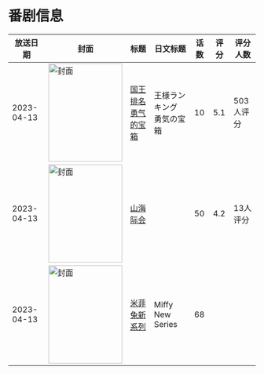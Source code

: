 # 番剧信息

|放送日期|封面|标题|日文标题|话数|评分|评分人数|
|---|---|---|---|---|---|---|
|2023-04-13|<img src="//lain.bgm.tv/pic/cover/c/25/25/394997_61Qz6.jpg" alt="封面" style="width:150px;height:200px;object-fit:cover;">|[国王排名 勇气的宝箱](https://bangumi.tv/subject/394997)|王様ランキング 勇気の宝箱|10|5.1|503人评分|
|2023-04-13|<img src="//lain.bgm.tv/pic/cover/c/e0/de/405268_kVvp6.jpg" alt="封面" style="width:150px;height:200px;object-fit:cover;">|[山海际会](https://bangumi.tv/subject/405268)||50|4.2|13人评分|
|2023-04-13|<img src="//lain.bgm.tv/pic/cover/c/bd/6f/527888_tehce.jpg" alt="封面" style="width:150px;height:200px;object-fit:cover;">|[米菲兔新系列](https://bangumi.tv/subject/527888)|Miffy New Series|68|||
